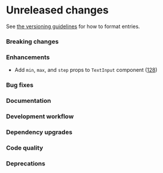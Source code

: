 # Unreleased changes

See [the versioning guidelines](VERSIONING.md) for how to format entries.

### Breaking changes

### Enhancements

-   Add `min`, `max`, and `step` props to `TextInput` component ([128](https://github.com/FieldLevel/FieldLevelPlaybook/pull/128))

### Bug fixes

### Documentation

### Development workflow

### Dependency upgrades

### Code quality

### Deprecations
